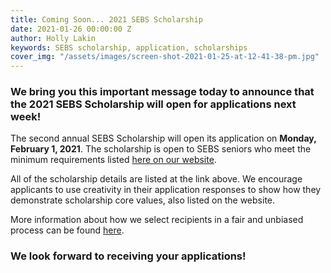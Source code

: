 ```yaml
---
title: Coming Soon... 2021 SEBS Scholarship
date: 2021-01-26 00:00:00 Z
author: Holly Lakin
keywords: SEBS scholarship, application, scholarships
cover_img: "/assets/images/screen-shot-2021-01-25-at-12-41-38-pm.jpg"
---
```


### We bring you this important message today to announce that the 2021 SEBS Scholarship will open for applications next week!

The second annual SEBS Scholarship will open its application on **Monday, February 1, 2021**. The scholarship is open to SEBS seniors who meet the minimum requirements listed [here on our website](https://sebsscholarship.org/#section-details "eligibility").

All of the scholarship details are listed at the link above. We encourage applicants to use creativity in their application responses to show how they demonstrate scholarship core values, also listed on the website.

More information about how we select recipients in a fair and unbiased process can be found [here](https://sebsscholarship.org/selection_process.html "process").

### We look forward to receiving your applications!